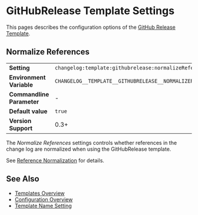 <!--
  <auto-generated>
    The contents of this file were generated by a tool.
    Any changes to this file will be overwritten.
    To change the content of this file, edit 'githubrelease-template.md.scriban'
  </auto-generated>
-->
# GitHubRelease Template Settings

This pages describes the configuration options of the [GitHub Release Template](../../templates.md#github-release-template).

## Normalize References

<table>
    <tr>
        <td><b>Setting</b></td>
        <td><code>changelog:template:githubrelease:normalizeReferences</code></td>
    </tr>
    <tr>
        <td><b>Environment Variable</b></td>
        <td><code>CHANGELOG__TEMPLATE__GITHUBRELEASE__NORMALIZEREFERENCES</code></td>
    </tr>
    <tr>
        <td><b>Commandline Parameter</b></td>
        <td>-</td>
    </tr>
    <tr>
        <td><b>Default value</b></td>
        <td>
            <code>true</code>
        </td>
    </tr>
    <tr>
        <td><b>Version Support</b></td>
        <td>0.3+</td>
    </tr>
</table>

The *Normalize References* settings controls whether references in the change log are normalized when using the GitHubRelease template.

See [Reference Normalization](../../auto-references.md#normalization) for details.

## See Also

- [Templates Overview](../../templates.md)
- [Configuration Overview](../../configuration.md)
- [Template Name Setting](./template-name.md)